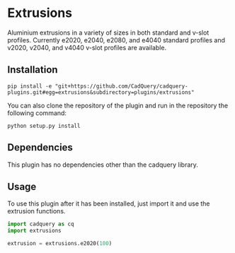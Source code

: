 # Extrusions

Aluminium extrusions in a variety of sizes in both standard and v-slot profiles.
Currently e2020, e2040, e2080, and e4040 standard profiles
and v2020, v2040, and v4040 v-slot profiles are available.

## Installation

```
pip install -e "git+https://github.com/CadQuery/cadquery-plugins.git#egg=extrusions&subdirectory=plugins/extrusions"
```
You can also clone the repository of the plugin and run in the repository the following command:
```
python setup.py install
```

## Dependencies

This plugin has no dependencies other than the cadquery library.

## Usage

To use this plugin after it has been installed, just import it and use the extrusion functions.

```python
import cadquery as cq
import extrusions

extrusion = extrusions.e2020(100)
```
